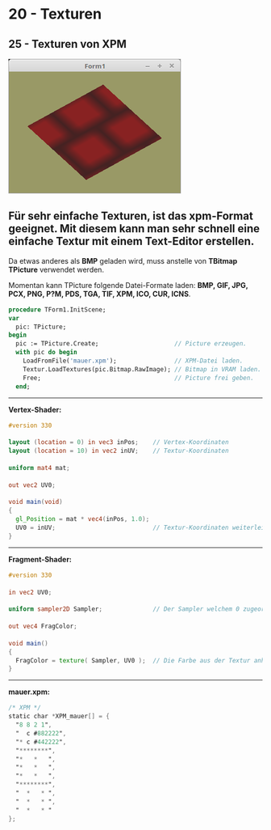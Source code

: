 # 20 - Texturen
## 25 - Texturen von XPM

![image.png](image.png)

Für sehr einfache Texturen, ist das xpm-Format geeignet. Mit diesem kann man sehr schnell eine einfache Textur mit einem Text-Editor erstellen.
---
Da etwas anderes als <b>BMP</b> geladen wird, muss anstelle von <b>TBitmap TPicture</b> verwendet werden.

Momentan kann TPicture folgende Datei-Formate laden: <b>BMP, GIF, JPG, PCX, PNG, P?M, PDS, TGA, TIF, XPM, ICO, CUR, ICNS</b>.

```pascal
procedure TForm1.InitScene;
var
  pic: TPicture;
begin
  pic := TPicture.Create;                     // Picture erzeugen.
  with pic do begin
    LoadFromFile('mauer.xpm');                // XPM-Datei laden.
    Textur.LoadTextures(pic.Bitmap.RawImage); // Bitmap in VRAM laden.
    Free;                                     // Picture frei geben.
  end;
```

---
<b>Vertex-Shader:</b>

```glsl
#version 330

layout (location = 0) in vec3 inPos;    // Vertex-Koordinaten
layout (location = 10) in vec2 inUV;    // Textur-Koordinaten

uniform mat4 mat;

out vec2 UV0;

void main(void)
{
  gl_Position = mat * vec4(inPos, 1.0);
  UV0 = inUV;                           // Textur-Koordinaten weiterleiten.
}

```

---
<b>Fragment-Shader:</b>

```glsl
#version 330

in vec2 UV0;

uniform sampler2D Sampler;              // Der Sampler welchem 0 zugeordnet wird.

out vec4 FragColor;

void main()
{
  FragColor = texture( Sampler, UV0 );  // Die Farbe aus der Textur anhand der Koordinten auslesen.
}

```

---
<b>mauer.xpm:</b>

```glsl
/* XPM */
static char *XPM_mauer[] = {
  "8 8 2 1",
  "  c #882222",
  "* c #442222",
  "********",
  "*   *   ",
  "*   *   ",
  "*   *   ",
  "********",
  "  *   * ",
  "  *   * ",
  "  *   * "
};

```



